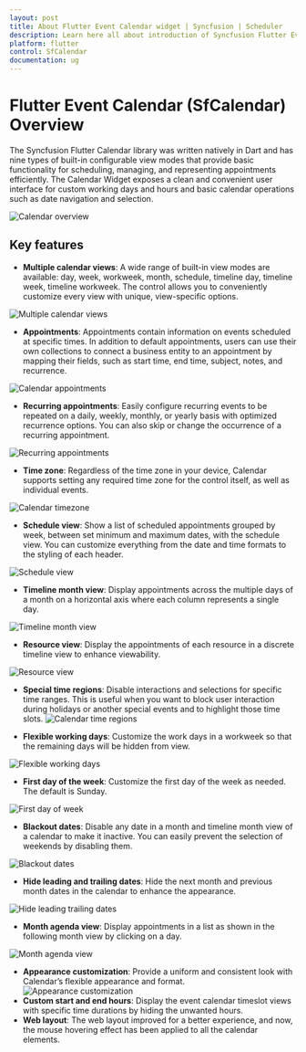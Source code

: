 ```yaml
---
layout: post
title: About Flutter Event Calendar widget | Syncfusion | Scheduler
description: Learn here all about introduction of Syncfusion Flutter Event Calendar (SfCalendar) widget, its features, and more.
platform: flutter
control: SfCalendar
documentation: ug
---
```


# Flutter Event Calendar (SfCalendar) Overview

The Syncfusion Flutter Calendar library was written natively in Dart and has nine types of built-in configurable view modes that provide basic functionality for scheduling, managing, and representing appointments efficiently. The Calendar Widget exposes a clean and convenient user interface for custom working days and hours and basic calendar operations such as date navigation and selection.

![Calendar overview](images/overview/calendar_overview.png)

## Key features

* **Multiple calendar views**: A wide range of built-in view modes are available: day, week, workweek, month, schedule, timeline day, timeline week, timeline workweek. The control allows you to conveniently customize every view with unique, view-specific options.

![Multiple calendar views](images/overview/multiple_calendar_views.png)
* **Appointments**: Appointments contain information on events scheduled at specific times. In addition to default appointments, users can use their own collections to connect a business entity to an appointment by mapping their fields, such as start time, end time, subject, notes, and recurrence.

![Calendar appointments](images/overview/appointments_events.png)
* **Recurring appointments**: Easily configure recurring events to be repeated on a daily, weekly, monthly, or yearly basis with optimized recurrence options. You can also skip or change the occurrence of a recurring appointment. 

![Recurring appointments](images/overview/recurring_events.png)
* **Time zone**: Regardless of the time zone in your device, Calendar supports setting any required time zone for the control itself, as well as individual events.

![Calendar timezone](images/overview/timezone.png)
* **Schedule view**: Show a list of scheduled appointments grouped by week, between set minimum and maximum dates, with the schedule view. You can customize everything from the date and time formats to the styling of each header.

![Schedule view](images/overview/Schedule_view.png)
* **Timeline month view**: Display appointments across the multiple days of a month on a horizontal axis where each column represents a single day.

![Timeline month view](images/overview/timeline-month.png)
* **Resource view**: Display the appointments of each resource in a discrete timeline view to enhance viewability.

![Resource view](images/overview/resource-view.png)
* **Special time regions**: Disable interactions and selections for specific time ranges. This is useful when you want to block user interaction during holidays or another special events and to highlight those time slots.
![Calendar time regions](images/overview/Special_region.png)

* **Flexible working days**: Customize the work days in a workweek so that the remaining days will be hidden from view.

![Flexible working days](images/overview/Flexible_working_days.png)

* **First day of the week**: Customize the first day of the week as needed. The default is Sunday. 

![First day of week](images/overview/First_day_of_week.png)
* **Blackout dates**: Disable any date in a month and timeline month view of a calendar to make it inactive. You can easily prevent the selection of weekends by disabling them.

![Blackout dates](images/overview/blackout_dates.png)
* **Hide leading and trailing dates**: Hide the next month and previous month dates in the calendar to enhance the appearance.

![Hide leading trailing dates](images/overview/hide-leading-trailing-dates.png)
* **Month agenda view**: Display appointments in a list as shown in the following month view by clicking on a day.

![Month agenda view](images/overview/Month_agenda_view.png)
* **Appearance customization**: Provide a uniform and consistent look with Calendar’s flexible appearance and format.
![Appearance customization](images/overview/Appearance_customization.png)
* **Custom start and end hours**: Display the event calendar timeslot views with specific time durations by hiding the unwanted hours. 
* **Web layout**: The web layout improved for a better experience, and now, the mouse hovering effect has been applied to all the calendar elements.






